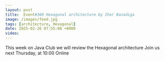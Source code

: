 ```yaml
---
layout: post
title:  Event#360 Hexagonal architecture by Ihor Banadiga
image: /images/feed.jpg
tags: [architecture, Hexagonal]
date: 2025-02-26 07:55:08 +0000
video: 
---
```


This week on Java Club we will review the Hexagonal architecture
Join us next Thursday, at 10:00 Online
